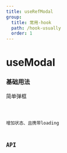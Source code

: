 ```yaml
---
title: useRefModal
group:
  title: 常用-hook
  path: /hook-usually
  order: 1
---
```


# useModal

### 基础用法


简单弹框

<code src="./demos/demo1.tsx">

增加状态、且携带loading
<code src="./demos/demo2.tsx">



## API